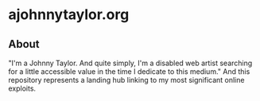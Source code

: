 # ajohnnytaylor.org

## About

"I'm a Johnny Taylor. And quite simply, I'm a disabled web artist searching for a little accessible value in the time I dedicate to this medium." And this repository represents a landing hub linking to my most significant online exploits.